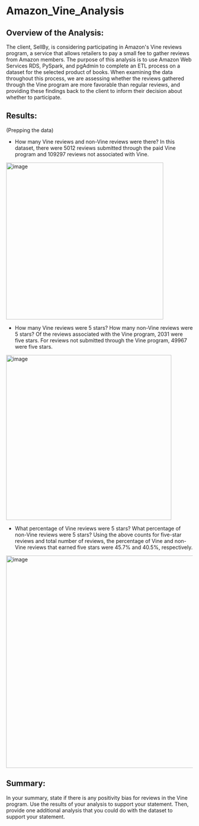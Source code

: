 # Amazon_Vine_Analysis

## Overview of the Analysis: 
The client, SellBy, is considering participating in Amazon's Vine reviews program, a service that allows retailers to pay a small fee to gather reviews from Amazon members. The purpose of this analysis is to use Amazon Web Services RDS, PySpark, and pgAdmin to complete an ETL process on a dataset for the selected product of books. When examining the data throughout this process, we are assessing whether the reviews gathered through the Vine program are more favorable than regular reviews, and providing these findings back to the client to inform their decision about whether to participate.

## Results: 
(Prepping the data)

* How many Vine reviews and non-Vine reviews were there?
In this dataset, there were 5012 reviews submitted through the paid Vine program and 109297 reviews not associated with Vine.

<img width="424" alt="image" src="https://user-images.githubusercontent.com/114873837/223878547-d05808eb-cbe9-41c0-ad8d-7f01874d5205.png">

* How many Vine reviews were 5 stars? How many non-Vine reviews were 5 stars?
Of the reviews associated with the Vine program, 2031 were five stars. For reviews not submitted through the Vine program, 49967 were five stars.

<img width="446" alt="image" src="https://user-images.githubusercontent.com/114873837/223878893-9fe86311-f910-4bfe-b3a8-46cb985f19f8.png">

* What percentage of Vine reviews were 5 stars? What percentage of non-Vine reviews were 5 stars?
Using the above counts for five-star reviews and total number of reviews, the percentage of Vine and non-Vine reviews that earned five stars were 45.7% and 40.5%, respectively.

<img width="574" alt="image" src="https://user-images.githubusercontent.com/114873837/223879140-0fa65fdc-eac8-49cf-9581-550829284d69.png">

## Summary: 
In your summary, state if there is any positivity bias for reviews in the Vine program. Use the results of your analysis to support your statement. Then, provide one additional analysis that you could do with the dataset to support your statement.
